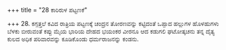 +++
title = "28 ಕಾರಿರುಳ ಪಟ್ಟಣಕೆ"

+++
28. ಕಗ್ಗತ್ತಲೆ ಕವಿದ ರಾತ್ರಿಯ ಪಟ್ಟಣಕ್ಕೆ ಚಂದ್ರನ ತೋರಣವನ್ನು  ಕಟ್ಟಿದಂತೆ ಒಪ್ಪಾದ ಹಲ್ಲುಗಳ ಹೊಳಹುಗಳು ಬೆಳಕು ಬೀರುವಂತೆ ಕಪ್ಪು ಮೈಯ ಭಾರಿಯ ದೇಹದ ಭಯಂಕರ ವೀರನೂ ಆದ ಕಡುಗಲಿ ಘಟೋತ್ಕಚನು ತನ್ನ ದೈತ್ಯ ಕುಲದ ಅಧಿಕ ಪರಿವಾರವನ್ನು ಕೂಡಿಕೊಂಡು ಧರ್ಮರಾಜನನ್ನು ಕಂಡನು.